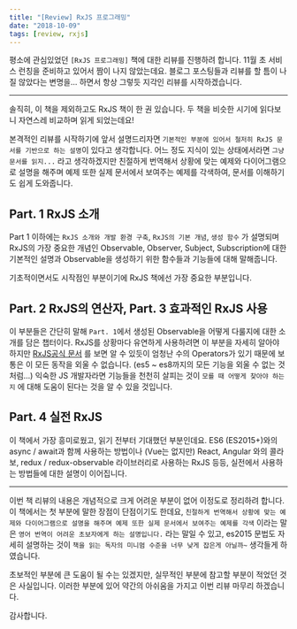 ```yaml
---
title: "[Review] RxJS 프로그래밍"
date: "2018-10-09"
tags: [review, rxjs]
---
```


평소에 관심있었던 `[RxJS 프로그래밍]` 책에 대한 리뷰를 진행하려 합니다.
11월 초 서비스 런칭을 준비하고 있어서 짬이 나지 않았는데요.
블로그 포스팅들과 리뷰를 할 틈이 나질 않았다는 변명을... 하면서
항상 그렇듯 지각인 리뷰를 시작하겠습니다.

---

솔직히, 이 책을 제외하고도 RxJS 책이 한 권 있습니다.
두 책을 비슷한 시기에 읽다보니 자연스레 비교하며 읽게 되었는데요!

본격적인 리뷰를 시작하기에 앞서 설명드리자면
`기본적인 부분에 있어서 철저히 RxJS 문서를 기반으로 하는 설명`이 있다고 생각합니다.
어느 정도 지식이 있는 상태에서라면 `그냥 문서를 읽지...` 라고 생각하겠지만
친절하게 번역해서 상황에 맞는 예제와 다이어그램으로 설명을 해주며
예제 또한 실제 문서에서 보여주는 예제를 각색하여, 문서를 이해하기도 쉽게 도와줍니다.

## Part. 1 RxJS 소개

Part 1 이하에는 `RxJS 소개와 개발 환경 구축`, `RxJS의 기본 개념`, `생성 함수`
가 설명되며 RxJS의 가장 중요한 개념인 Observable, Observer, Subject, Subscription에 대한
기본적인 설명과 Observable을 생성하기 위한 함수들과 기능들에 대해 말해줍니다.

기초적이면서도 시작점인 부분이기에 RxJS 책에선 가장 중요한 부분입니다.

## Part. 2 RxJS의 연산자, Part. 3 효과적인 RxJS 사용

이 부분들은 간단히 말해 `Part. 1`에서 생성된 Observable을 어떻게 다룰지에 대한 소개를 담은
챕터이다. RxJS를 상황마다 유연하게 사용하려면 이 부분을 자세히 알아야 하지만
[RxJS공식 문서](https://rxjs-dev.firebaseapp.com/api) 를 보면 알 수 있듯이
엄청난 수의 Operators가 있기 때문에 보통은 이 모든 동작을 외울 수 없습니다.
(es5 ~ es8까지의 모든 기능을 외울 수 없는 것처럼...)
익숙한 JS 개발자라면 기능들을 천천히 살피는 것이
`모를 때 어떻게 찾아야 하는지` 에 대해 도움이 된다는 것을 알 수 있을 것입니다.

## Part. 4 실전 RxJS

이 책에서 가장 흥미로웠고, 읽기 전부터 기대했던 부분인데요. ES6 (ES2015+)와의 async / await과 함께 사용하는 방법이나
(Vue는 없지만) React, Angular 와의 콜라보, redux / redux-observable 라이브러리로 사용하는 RxJS 등등,
실전에서 사용하는 방법들에 대한 설명이 이어집니다.

---

이번 책 리뷰의 내용은 개념적으로 크게 어려운 부분이 없어 이정도로 정리하려 합니다.
이 책에서는 첫 부분에 말한 장점이 단점이기도 한데요,
`친절하게 번역해서 상황에 맞는 예제와 다이어그램으로 설명을 해주며 예제 또한 실제 문서에서 보여주는 예제를 각색`
이라는 말은 `영어 번역이 어려운 초보자에게 하는 설명입니다.` 라는 말일 수 있고, es2015 문법도 자세히 설명하는 것이
`책을 읽는 독자의 미니멈 수준을 너무 낮게 잡은게 아닐까~` 생각들게 하였습니다.

초보적인 부분에 큰 도움이 될 수는 있겠지만, 실무적인 부분에 참고할 부분이 적었던 것은 사실입니다.
이러한 부분에 있어 약간의 아쉬움을 가지고 이번 리뷰 마무리 하겠습니다.

감사합니다.
